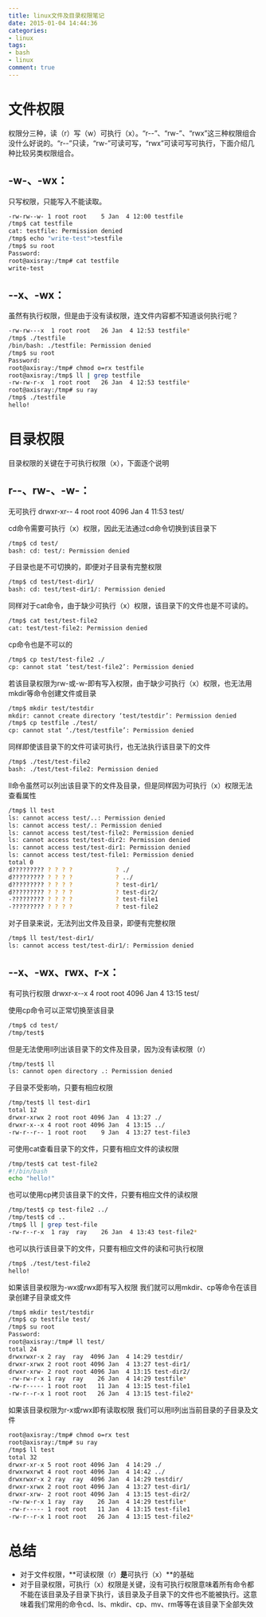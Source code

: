 ```yaml
---
title: linux文件及目录权限笔记
date: 2015-01-04 14:44:36
categories:
- linux
tags:
- bash
- linux
comment: true
---
```

# 文件权限
权限分三种，读（r）写（w）可执行（x）。“r--”、“rw-”、“rwx”这三种权限组合没什么好说的。“r--”只读，“rw-”可读可写，“rwx”可读可写可执行，下面介绍几种比较另类权限组合。
<!-- more -->
## __-w-、-wx：__
只写权限，只能写入不能读取。
```bash
-rw-rw--w- 1 root root    5 Jan  4 12:00 testfile
/tmp$ cat testfile
cat: testfile: Permission denied
/tmp$ echo "write-test">testfile
/tmp$ su root
Password: 
root@axisray:/tmp# cat testfile 
write-test
```

## __--x、-wx：__
虽然有执行权限，但是由于没有读权限，连文件内容都不知道谈何执行呢？
```bash
-rw-rw---x  1 root root   26 Jan  4 12:53 testfile*
/tmp$ ./testfile 
/bin/bash: ./testfile: Permission denied
/tmp$ su root
Password: 
root@axisray:/tmp# chmod o=rx testfile
root@axisray:/tmp$ ll | grep testfile
-rw-rw-r-x  1 root root   26 Jan  4 12:53 testfile*
root@axisray:/tmp# su ray
/tmp$ ./testfile 
hello!
```

# 目录权限
目录权限的关键在于可执行权限（x），下面逐个说明

## r--、rw-、-w-：
无可执行
drwxr-xr-- 4 root root 4096 Jan  4 11:53 test/

cd命令需要可执行（x）权限，因此无法通过cd命令切换到该目录下
```bash
/tmp$ cd test/
bash: cd: test/: Permission denied
```

子目录也是不可切换的，即便对子目录有完整权限
```bash
/tmp$ cd test/test-dir1/
bash: cd: test/test-dir1/: Permission denied
```

同样对于cat命令，由于缺少可执行（x）权限，该目录下的文件也是不可读的。
```bash
/tmp$ cat test/test-file2
cat: test/test-file2: Permission denied
```

cp命令也是不可以的
```bash
/tmp$ cp test/test-file2 ./
cp: cannot stat ‘test/test-file2’: Permission denied
```

若该目录权限为rw-或-w-即有写入权限，由于缺少可执行（x）权限，也无法用mkdir等命令创建文件或目录
```bash
/tmp$ mkdir test/testdir
mkdir: cannot create directory ‘test/testdir’: Permission denied
/tmp$ cp testfile ./test/
cp: cannot stat ‘./test/testfile’: Permission denied
```
同样即使该目录下的文件可读可执行，也无法执行该目录下的文件
```bash
/tmp$ ./test/test-file2
bash: ./test/test-file2: Permission denied
```

ll命令虽然可以列出该目录下的文件及目录，但是同样因为可执行（x）权限无法查看属性
```bash
/tmp$ ll test
ls: cannot access test/..: Permission denied
ls: cannot access test/.: Permission denied
ls: cannot access test/test-file2: Permission denied
ls: cannot access test/test-dir2: Permission denied
ls: cannot access test/test-dir1: Permission denied
ls: cannot access test/test-file1: Permission denied
total 0
d????????? ? ? ? ?            ? ./
d????????? ? ? ? ?            ? ../
d????????? ? ? ? ?            ? test-dir1/
d????????? ? ? ? ?            ? test-dir2/
-????????? ? ? ? ?            ? test-file1
-????????? ? ? ? ?            ? test-file2
```

对子目录来说，无法列出文件及目录，即便有完整权限
```bash
/tmp$ ll test/test-dir1/
ls: cannot access test/test-dir1/: Permission denied
```

## --x、-wx、rwx、r-x：
有可执行权限
drwxr-x--x  4 root root 4096 Jan  4 13:15 test/

使用cp命令可以正常切换至该目录
```bash
/tmp$ cd test/
/tmp/test$ 
```

但是无法使用ll列出该目录下的文件及目录，因为没有读权限（r）
```bash
/tmp/test$ ll
ls: cannot open directory .: Permission denied
```

子目录不受影响，只要有相应权限
```bash
/tmp/test$ ll test-dir1
total 12
drwxr-xrwx 2 root root 4096 Jan  4 13:27 ./
drwxr-x--x 4 root root 4096 Jan  4 13:15 ../
-rw-r--r-- 1 root root    9 Jan  4 13:27 test-file3
```

可使用cat查看目录下的文件，只要有相应文件的读权限
```bash
/tmp/test$ cat test-file2
#!/bin/bash
echo "hello!"
```

也可以使用cp拷贝该目录下的文件，只要有相应文件的读权限
```bash
/tmp/test$ cp test-file2 ../
/tmp/test$ cd ..
/tmp$ ll | grep test-file
-rw-r--r-x  1 ray  ray    26 Jan  4 13:43 test-file2*
```

也可以执行该目录下的文件，只要有相应文件的读和可执行权限
```bash
/tmp$ ./test/test-file2
hello!
```

如果该目录权限为-wx或rwx即有写入权限
我们就可以用mkdir、cp等命令在该目录创建子目录或文件
```bash
/tmp$ mkdir test/testdir
/tmp$ cp testfile test/
/tmp$ su root
Password: 
root@axisray:/tmp# ll test/
total 24
drwxrwxr-x 2 ray  ray  4096 Jan  4 14:29 testdir/
drwxr-xrwx 2 root root 4096 Jan  4 13:27 test-dir1/
drwxr-xrw- 2 root root 4096 Jan  4 13:15 test-dir2/
-rw-rw-r-x 1 ray  ray    26 Jan  4 14:29 testfile*
-rw-r----- 1 root root   11 Jan  4 13:15 test-file1
-rw-r--r-x 1 root root   26 Jan  4 13:15 test-file2*
```

如果该目录权限为r-x或rwx即有读取权限
我们可以用ll列出当前目录的子目录及文件
```bash
root@axisray:/tmp# chmod o=rx test
root@axisray:/tmp# su ray
/tmp$ ll test
total 32
drwxr-xr-x 5 root root 4096 Jan  4 14:29 ./
drwxrwxrwt 4 root root 4096 Jan  4 14:42 ../
drwxrwxr-x 2 ray  ray  4096 Jan  4 14:29 testdir/
drwxr-xrwx 2 root root 4096 Jan  4 13:27 test-dir1/
drwxr-xrw- 2 root root 4096 Jan  4 13:15 test-dir2/
-rw-rw-r-x 1 ray  ray    26 Jan  4 14:29 testfile*
-rw-r----- 1 root root   11 Jan  4 13:15 test-file1
-rw-r--r-x 1 root root   26 Jan  4 13:15 test-file2*
```

# 总结
* 对于文件权限，**可读权限（r）**是**可执行（x）**的基础
* 对于目录权限，可执行（x）权限是关键，没有可执行权限意味着所有命令都不能在该目录及子目录下执行，该目录及子目录下的文件也不能被执行。这意味着我们常用的命令cd、ls、mkdir、cp、mv、rm等等在该目录下全部失效